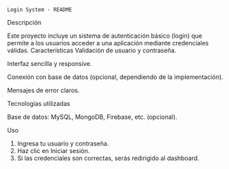                                                                         Login System - README

Descripción

Este proyecto incluye un sistema de autenticación básico (login) que permite a los usuarios acceder a una aplicación mediante credenciales válidas.
Características
Validación de usuario y contraseña.

Interfaz sencilla y responsive.

Conexión con base de datos (opcional, dependiendo de la implementación).

Mensajes de error claros.

Tecnologías utilizadas

Base de datos: MySQL, MongoDB, Firebase, etc. (opcional).

Uso
1. Ingresa tu usuario y contraseña.
2. Haz clic en Iniciar sesión.
3. Si las credenciales son correctas, serás redirigido al dashboard.
